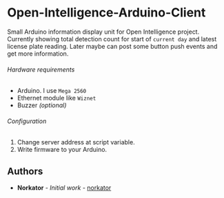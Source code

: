 # Open-Intelligence-Arduino-Client

Small Arduino information display unit for Open Intelligence project. Currently showing total detection count for start of `current day` and latest license plate reading. Later maybe can post some button push events and get more information.


###### Hardware requirements
* Arduino. I use `Mega 2560`
* Ethernet module like `Wiznet`
* Buzzer *(optional)*


###### Configuration
1. Change server address at script variable.
2. Write firmware to your Arduino.


## Authors

* **Norkator** - *Initial work* - [norkator](https://github.com/norkator)
